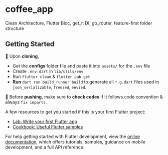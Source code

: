 # coffee_app

Clean Architecture, Flutter Bloc, get_it DI, go_router, feature-first folder structure

## Getting Started

🤖 Upon **cloning**, 
- Get the **configs** folder file and paste it into ```assets/``` for the ```.env``` file
- Create ```.env.dart``` in ```lib/utils/env```
- Run ```flutter clean``` & ```flutter pub get```
- **Run** ```dart run build_runner build``` to generate all `*.g.dart` files used in `json_serializable`, `freezed`, `envied`.

🤖 Before **pushing**, make sure to **check codes** if it follows code convention & always `fix imports`.

A few resources to get you started if this is your first Flutter project:

- [Lab: Write your first Flutter app](https://docs.flutter.dev/get-started/codelab)
- [Cookbook: Useful Flutter samples](https://docs.flutter.dev/cookbook)

For help getting started with Flutter development, view the
[online documentation](https://docs.flutter.dev/), which offers tutorials,
samples, guidance on mobile development, and a full API reference.
